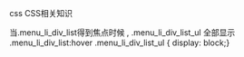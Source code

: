 css
CSS相关知识

当.menu_li_div_list得到焦点时候 , .menu_li_div_list_ul 全部显示 
.menu_li_div_list:hover .menu_li_div_list_ul { display: block;}
